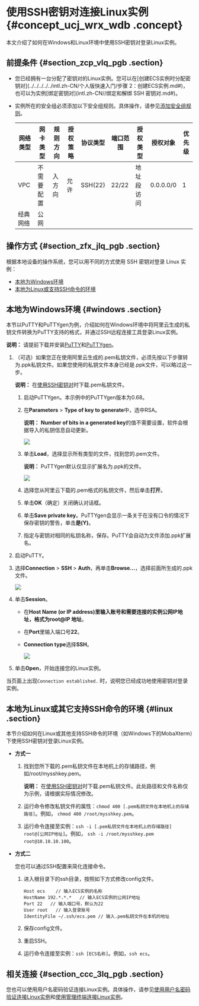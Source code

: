 # 使用SSH密钥对连接Linux实例 {#concept_ucj_wrx_wdb .concept}

本文介绍了如何在Windows和Linux环境中使用SSH密钥对登录Linux实例。

## 前提条件 {#section_zcp_vlq_pgb .section}

-   您已经拥有一台分配了密钥对的Linux实例。您可以在[创建ECS实例时分配密钥对](../../../../../intl.zh-CN/个人版快速入门/步骤 2：创建ECS实例.md#)，也可以为实例[绑定密钥对](intl.zh-CN//绑定和解绑 SSH 密钥对.md#)。
-   实例所在的安全组必须添加以下安全组规则。具体操作，请参见[添加安全组规则](../../../../../intl.zh-CN/安全/安全组/添加安全组规则.md#)。

    |网络类型|网卡类型|规则方向|授权策略|协议类型|端口范围|授权类型|授权对象|优先级|
    |----|----|----|----|----|----|----|----|---|
    |VPC|不需要配置|入方向|允许|SSH\(22\)|22/22|地址段访问|0.0.0.0/0|1|
    |经典网络|公网|


## 操作方式 {#section_zfx_jlq_pgb .section}

根据本地设备的操作系统，您可以用不同的方式使用 SSH 密钥对登录 Linux 实例：

-   [本地为Windows环境](#)
-   [本地为Linux或支持SSH命令的环境](#)

## 本地为Windows环境 {#windows .section}

本节以PuTTY和PuTTYgen为例，介绍如何在Windows环境中将阿里云生成的私钥文件转换为PuTTY支持的格式，并通过SSH远程连接工具登录Linux实例。

**说明：** 请提前下载并安装[PuTTY](https://the.earth.li/~sgtatham/putty/latest/w64/putty.exe)和[PuTTYgen](https://the.earth.li/~sgtatham/putty/latest/w64/puttygen.exe)。

1.  （可选）如果您正在使用阿里云生成的.pem私钥文件，必须先按以下步骤转为.ppk私钥文件。如果您使用的私钥文件本身已经是.ppk文件，可以略过这一步。

    **说明：** 在[使用SSH密钥对](../../../../../intl.zh-CN/安全/SSH密钥对/使用SSH密钥对.md#)时下载.pem私钥文件。

    1.  启动PuTTYgen。本示例中的PuTTYgen版本为0.68。
    2.  在**Parameters** \> **Type of key to generate**中，选中RSA。

        **说明：** **Number of bits in a generated key**的值不需要设置，软件会根据导入的私钥信息自动更新。

        ![](http://static-aliyun-doc.oss-cn-hangzhou.aliyuncs.com/assets/img/9620/15510813115187_zh-CN.png)

    3.  单击**Load**，选择显示所有类型的文件，找到您的.pem文件。

        **说明：** PuTTYgen默认仅显示扩展名为.ppk的文件。

        ![](http://static-aliyun-doc.oss-cn-hangzhou.aliyuncs.com/assets/img/9620/15510813115188_zh-CN.png)

    4.  选择您从阿里云下载的.pem格式的私钥文件，然后单击**打开**。
    5.  单击**OK**（确定）关闭确认对话框。
    6.  单击**Save private key**。PuTTYgen会显示一条关于在没有口令的情况下保存密钥的警告，单击**是\(Y\)**。
    7.  指定与密钥对相同的私钥名称，保存。PuTTY会自动为文件添加.ppk扩展名。
2.  启动PuTTY。
3.  选择**Connection** \> **SSH** \> **Auth**，再单击**Browse…**，选择前面所生成的.ppk文件。

    ![](http://static-aliyun-doc.oss-cn-hangzhou.aliyuncs.com/assets/img/9620/15510813125191_zh-CN.png)

4.  单击**Session**。
    -   在**Host Name \(or IP address\)**里输入账号和需要连接的实例公网IP地址，格式为**root@IP 地址**。
    -   在**Port**里输入端口号**22**。
    -   **Connection type**选择**SSH**。

        ![](http://static-aliyun-doc.oss-cn-hangzhou.aliyuncs.com/assets/img/9620/15510813125192_zh-CN.png)

5.  单击**Open**，开始连接您的Linux实例。

当页面上出现`Connection established.` 时，说明您已经成功地使用密钥对登录实例。

## 本地为Linux或其它支持SSH命令的环境 {#linux .section}

本节介绍如何在Linux或其他支持SSH命令的环境（如Windows下的MobaXterm）下使用SSH密钥对登录Linux实例。

-   **方式一**
    1.  找到您所下载的.pem私钥文件在本地机上的存储路径，例如/root/mysshkey.pem。

        **说明：** 在[使用SSH密钥对](../../../../../intl.zh-CN/安全/SSH密钥对/使用SSH密钥对.md#)时下载.pem私钥文件。此处路径和文件名称仅为示例，请根据实际情况修改。

    2.  运行命令修改私钥文件的属性：`chmod 400 [.pem私钥文件在本地机上的存储路径]`。例如， `chmod 400 /root/mysshkey.pem`。
    3.  运行命令连接至实例：`ssh -i [.pem私钥文件在本地机上的存储路径] root@[公网IP地址]`。例如， `ssh -i /root/mysshkey.pem root@10.10.10.100`。
-   **方式二**

    您也可以通过SSH配置来简化连接命令。

    1.  进入根目录下的ssh目录，按照如下方式修改config文件。

        ```
        Host ecs    // 输入ECS实例的名称
        HostName 192.*.*.*   // 输入ECS实例的公网IP地址
        Port 22   // 输入端口号，默认为22
        User root   // 输入登录账号
        IdentityFile ~/.ssh/ecs.pem // 输入.pem私钥文件在本机的地址
        ```

    2.  保存config文件。
    3.  重启SSH。
    4.  运行命令连接至实例：`ssh [ECS名称]`。例如，`ssh ecs`。

## 相关连接 {#section_ccc_3lq_pgb .section}

您也可以使用用户名密码验证连接Linux实例。具体操作，请参见[使用用户名密码验证连接Linux实例](intl.zh-CN/实例/实例生命周期/连接实例/使用用户名密码验证连接Linux实例.md#)和[使用管理终端连接Linux实例](intl.zh-CN/实例/实例生命周期/连接实例/使用管理终端连接Linux实例.md#)。

